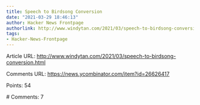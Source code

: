 ```yaml
---
title: Speech to Birdsong Conversion
date: "2021-03-29 18:46:13"
author: Hacker News Frontpage
authorlink: http://www.windytan.com/2021/03/speech-to-birdsong-conversion.html
tags:
- Hacker-News-Frontpage
---
```


<p>Article URL: <a href="http://www.windytan.com/2021/03/speech-to-birdsong-conversion.html">http://www.windytan.com/2021/03/speech-to-birdsong-conversion.html</a></p>
<p>Comments URL: <a href="https://news.ycombinator.com/item?id=26626417">https://news.ycombinator.com/item?id=26626417</a></p>
<p>Points: 54</p>
<p># Comments: 7</p>
